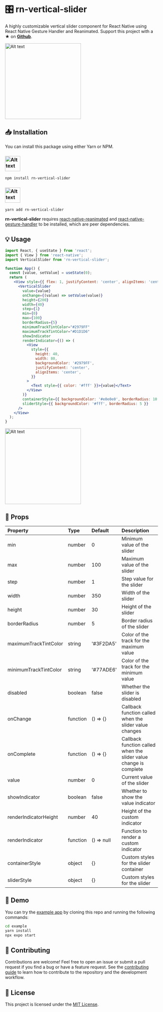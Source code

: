 # :control_knobs: rn-vertical-slider

A highly customizable vertical slider component for React Native using React Native Gesture Handler and Reanimated. Support this project with a ★ on [**Github**](https://github.com/sacmii/rn-vertical-slider).

<img src="https://user-images.githubusercontent.com/12546974/219866420-4796142d-396f-4b31-996a-89f570f7a863.gif" alt="Alt text" width="250">

## :inbox_tray: Installation

You can install this package using either Yarn or NPM.

### <img src="https://upload.wikimedia.org/wikipedia/commons/thumb/d/db/Npm-logo.svg/1200px-Npm-logo.svg.png" alt="Alt text" width="50">

```bash
npm install rn-vertical-slider
```

### <img src="https://raw.githubusercontent.com/yarnpkg/assets/master/yarn-kitten-full.png" alt="Alt text" width="50">

```bash
yarn add rn-vertical-slider
```

**rn-vertical-slider** requires [react-native-reanimated](https://docs.swmansion.com/react-native-reanimated/) and [react-native-gesture-handler](https://docs.swmansion.com/react-native-gesture-handler/) to be installed, which are peer dependencies.

## :bulb: Usage

```jsx
import React, { useState } from 'react';
import { View } from 'react-native';
import VerticalSlider from 'rn-vertical-slider';

function App() {
  const [value, setValue] = useState(0);
  return (
    <View style={{ flex: 1, justifyContent: 'center', alignItems: 'center' }}>
      <VerticalSlider
        value={value}
        onChange={(value) => setValue(value)}
        height={200}
        width={40}
        step={1}
        min={0}
        max={100}
        borderRadius={5}
        minimumTrackTintColor="#2979FF"
        maximumTrackTintColor="#D1D1D6"
        showIndicator
        renderIndicator={() => (
          <View
            style={{
              height: 40,
              width: 80,
              backgroundColor: '#2979FF',
              justifyContent: 'center',
              alignItems: 'center',
            }}
          >
            <Text style={{ color: '#fff' }}>{value}</Text>
          </View>
        )}
        containerStyle={{ backgroundColor: '#e0e0e0', borderRadius: 10 }}
        sliderStyle={{ backgroundColor: '#fff', borderRadius: 5 }}
      />
    </View>
  );
}
```

<img src="https://user-images.githubusercontent.com/12546974/219865670-04781857-d2eb-48b5-a14d-104d73bdc928.gif" alt="Alt text" width="250">

## :book: Props

| Property              | Type     | Default    | Description                                                       |
| :-------------------- | :------- | :--------- | :---------------------------------------------------------------- |
| min                   | number   | 0          | Minimum value of the slider                                       |
| max                   | number   | 100        | Maximum value of the slider                                       |
| step                  | number   | 1          | Step value for the slider                                         |
| width                 | number   | 350        | Width of the slider                                               |
| height                | number   | 30         | Height of the slider                                              |
| borderRadius          | number   | 5          | Border radius of the slider                                       |
| maximumTrackTintColor | string   | '#3F2DA5'  | Color of the track for the maximum value                          |
| minimumTrackTintColor | string   | '#77ADE6'  | Color of the track for the minimum value                          |
| disabled              | boolean  | false      | Whether the slider is disabled                                    |
| onChange              | function | () => {}   | Callback function called when the slider value changes            |
| onComplete            | function | () => {}   | Callback function called when the slider value change is complete |
| value                 | number   | 0          | Current value of the slider                                       |
| showIndicator         | boolean  | false      | Whether to show the value indicator                               |
| renderIndicatorHeight | number   | 40         | Height of the custom indicator                                    |
| renderIndicator       | function | () => null | Function to render a custom indicator                             |
| containerStyle        | object   | {}         | Custom styles for the slider container                            |
| sliderStyle           | object   | {}         | Custom styles for the slider                                      |

## :art: Demo

You can try the [example app](https://github.com/sacmii/rn-vertical-slider/tree/master/example) by cloning this repo and running the following commands:

```sh
cd example
yarn install
npx expo start
```

## :handshake: Contributing

Contributions are welcome! Feel free to open an issue or submit a pull request if you find a bug or have a feature request. See the [contributing guide](https://github.com/sacmii/rn-vertical-slider/blob/master/CONTRIBUTING) to learn how to contribute to the repository and the development workflow.

## :scroll: License

This project is licensed under the [MIT License](https://github.com/sacmii/rn-vertical-slider/blob/master/LICENSE).
